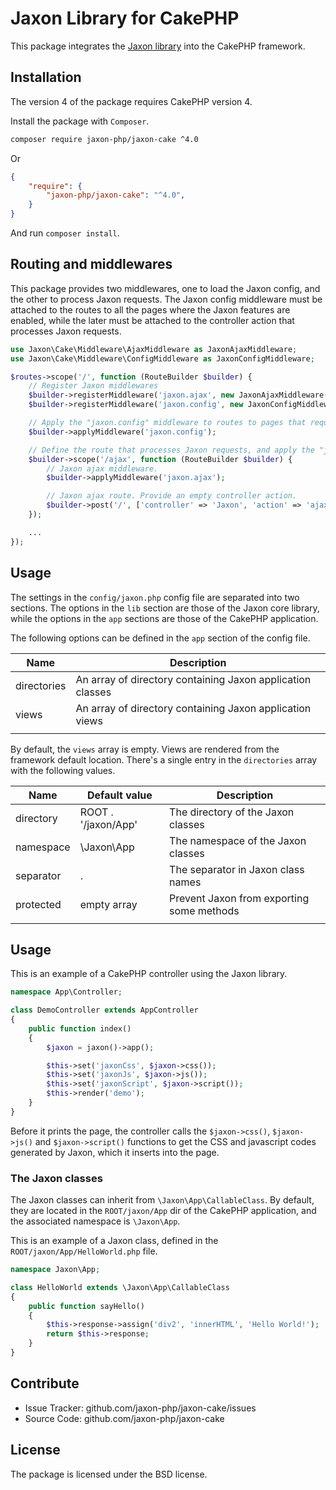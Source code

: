 Jaxon Library for CakePHP
=========================

This package integrates the [Jaxon library](https://github.com/jaxon-php/jaxon-core) into the CakePHP framework.

Installation
------------

The version 4 of the package requires CakePHP version 4.

Install the package with `Composer`.

```bash
composer require jaxon-php/jaxon-cake ^4.0
```
Or
```json
{
    "require": {
        "jaxon-php/jaxon-cake": "^4.0",
    }
}
```
And run `composer install`.

Routing and middlewares
-----------------------

This package provides two middlewares, one to load the Jaxon config, and the other to process Jaxon requests.
The Jaxon config middleware must be attached to the routes to all the pages where the Jaxon features are enabled,
while the later must be attached to the controller action that processes Jaxon requests.

```php
use Jaxon\Cake\Middleware\AjaxMiddleware as JaxonAjaxMiddleware;
use Jaxon\Cake\Middleware\ConfigMiddleware as JaxonConfigMiddleware;

$routes->scope('/', function (RouteBuilder $builder) {
    // Register Jaxon middlewares
    $builder->registerMiddleware('jaxon.ajax', new JaxonAjaxMiddleware());
    $builder->registerMiddleware('jaxon.config', new JaxonConfigMiddleware());

    // Apply the "jaxon.config" middleware to routes to pages that require Jaxon.
    $builder->applyMiddleware('jaxon.config');

    // Define the route that processes Jaxon requests, and apply the "jaxon.ajax" middleware.
    $builder->scope('/ajax', function (RouteBuilder $builder) {
        // Jaxon ajax middleware.
        $builder->applyMiddleware('jaxon.ajax');

        // Jaxon ajax route. Provide an empty controller action.
        $builder->post('/', ['controller' => 'Jaxon', 'action' => 'ajax', '_name' => 'jaxon']);
    });

    ...
});

```

Usage
-----

The settings in the `config/jaxon.php` config file are separated into two sections.
The options in the `lib` section are those of the Jaxon core library, while the options in the `app` sections are those of the CakePHP application.

The following options can be defined in the `app` section of the config file.

| Name | Description |
|------|---------------|
| directories | An array of directory containing Jaxon application classes |
| views   | An array of directory containing Jaxon application views |
| | | |

By default, the `views` array is empty. Views are rendered from the framework default location.
There's a single entry in the `directories` array with the following values.

| Name | Default value | Description |
|------|---------------|-------------|
| directory | ROOT . '/jaxon/App' | The directory of the Jaxon classes |
| namespace | \Jaxon\App  | The namespace of the Jaxon classes |
| separator | .           | The separator in Jaxon class names |
| protected | empty array | Prevent Jaxon from exporting some methods |
| | | |

Usage
-----

This is an example of a CakePHP controller using the Jaxon library.

```php
namespace App\Controller;

class DemoController extends AppController
{
    public function index()
    {
        $jaxon = jaxon()->app();

        $this->set('jaxonCss', $jaxon->css());
        $this->set('jaxonJs', $jaxon->js());
        $this->set('jaxonScript', $jaxon->script());
        $this->render('demo');
    }
}
```

Before it prints the page, the controller calls the `$jaxon->css()`, `$jaxon->js()` and `$jaxon->script()` functions to get the CSS and javascript codes generated by Jaxon, which it inserts into the page.

### The Jaxon classes

The Jaxon classes can inherit from `\Jaxon\App\CallableClass`.
By default, they are located in the `ROOT/jaxon/App` dir of the CakePHP application, and the associated namespace is `\Jaxon\App`.

This is an example of a Jaxon class, defined in the `ROOT/jaxon/App/HelloWorld.php` file.

```php
namespace Jaxon\App;

class HelloWorld extends \Jaxon\App\CallableClass
{
    public function sayHello()
    {
        $this->response->assign('div2', 'innerHTML', 'Hello World!');
        return $this->response;
    }
}
```

Contribute
----------

- Issue Tracker: github.com/jaxon-php/jaxon-cake/issues
- Source Code: github.com/jaxon-php/jaxon-cake

License
-------

The package is licensed under the BSD license.
